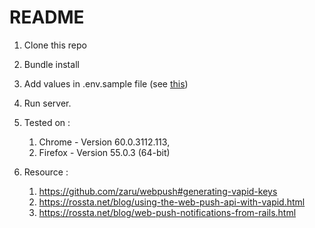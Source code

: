 # README

1. Clone this repo

2. Bundle install

3. Add values in .env.sample file (see [this](https://github.com/zaru/webpush#generating-vapid-keys))

4. Run server.

5. Tested on :
    1. Chrome  - Version 60.0.3112.113,
    2. Firefox - Version 55.0.3 (64-bit)
    
    
6. Resource :
    1. https://github.com/zaru/webpush#generating-vapid-keys
    2. https://rossta.net/blog/using-the-web-push-api-with-vapid.html
    3. https://rossta.net/blog/web-push-notifications-from-rails.html
